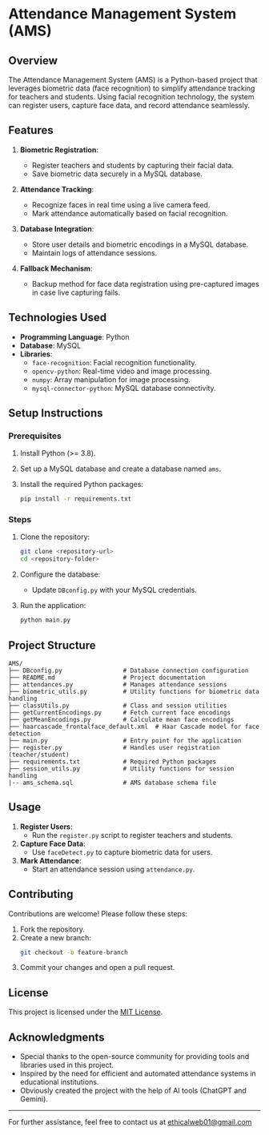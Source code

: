# Attendance Management System (AMS)

## **Overview**
The Attendance Management System (AMS) is a Python-based project that leverages biometric data (face recognition) to simplify attendance tracking for teachers and students. Using facial recognition technology, the system can register users, capture face data, and record attendance seamlessly.

## **Features**
1. **Biometric Registration**:
   - Register teachers and students by capturing their facial data.
   - Save biometric data securely in a MySQL database.

2. **Attendance Tracking**:
   - Recognize faces in real time using a live camera feed.
   - Mark attendance automatically based on facial recognition.

3. **Database Integration**:
   - Store user details and biometric encodings in a MySQL database.
   - Maintain logs of attendance sessions.

4. **Fallback Mechanism**:
   - Backup method for face data registration using pre-captured images in case live capturing fails.

## **Technologies Used**
- **Programming Language**: Python
- **Database**: MySQL
- **Libraries**:
  - `face-recognition`: Facial recognition functionality.
  - `opencv-python`: Real-time video and image processing.
  - `numpy`: Array manipulation for image processing.
  - `mysql-connector-python`: MySQL database connectivity.

## **Setup Instructions**

### **Prerequisites**
1. Install Python (>= 3.8).
2. Set up a MySQL database and create a database named `ams`.
3. Install the required Python packages:

   ```bash
   pip install -r requirements.txt
   ```

### **Steps**
1. Clone the repository:
   ```bash
   git clone <repository-url>
   cd <repository-folder>
   ```

2. Configure the database:
   - Update `DBconfig.py` with your MySQL credentials.

3. Run the application:
   ```bash
   python main.py
   ```

## **Project Structure**
```
AMS/
├── DBconfig.py                 # Database connection configuration
├── README.md                   # Project documentation
├── attendances.py              # Manages attendance sessions
├── biometric_utils.py          # Utility functions for biometric data handling
├── classUtils.py               # Class and session utilities
├── getCurrentEncodings.py      # Fetch current face encodings
├── getMeanEncodings.py         # Calculate mean face encodings
├── haarcascade_frontalface_default.xml  # Haar Cascade model for face detection
├── main.py                     # Entry point for the application
├── register.py                 # Handles user registration (teacher/student)
├── requirements.txt            # Required Python packages
├── session_utils.py            # Utility functions for session handling
|-- ams_schema.sql              # AMS database schema file

```

## **Usage**
1. **Register Users**:
   - Run the `register.py` script to register teachers and students.
2. **Capture Face Data**:
   - Use `faceDetect.py` to capture biometric data for users.
3. **Mark Attendance**:
   - Start an attendance session using `attendance.py`.

## **Contributing**
Contributions are welcome! Please follow these steps:
1. Fork the repository.
2. Create a new branch:
   ```bash
   git checkout -b feature-branch
   ```
3. Commit your changes and open a pull request.

## **License**
This project is licensed under the [MIT License](LICENSE).

## **Acknowledgments**
- Special thanks to the open-source community for providing tools and libraries used in this project.
- Inspired by the need for efficient and automated attendance systems in educational institutions.
- Obviously created the project with the help of AI tools (ChatGPT and Gemini).

---
For further assistance, feel free to contact us at ethicalweb01@gmail.com

